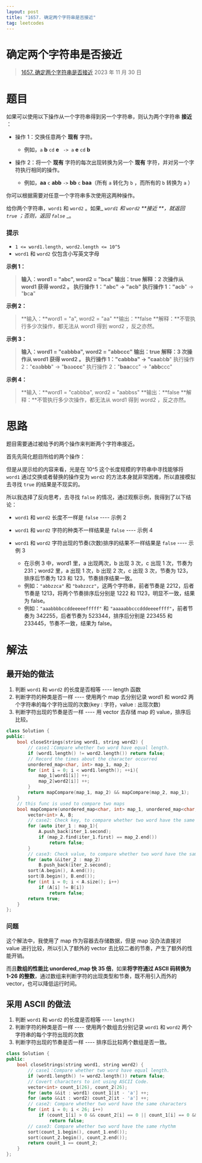 ```yaml
---
layout: post
title: "1657. 确定两个字符串是否接近"
tag: leetcodes
---
```


# 确定两个字符串是否接近

> [1657. 确定两个字符串是否接近](https://leetcode.cn/problems/determine-if-two-strings-are-close/)
> 2023 年 11 月 30 日

# 题目

如果可以使用以下操作从一个字符串得到另一个字符串，则认为两个字符串 **接近** ：

- 操作 1：交换任意两个 **现有** 字符。

  - 例如，`a` **b** `cd` **e** ` -> a` **e** `cd` **b**
- 操作 2：将一个 **现有** 字符的每次出现转换为另一个 **现有** 字符，并对另一个字符执行相同的操作。

  - 例如，**aa** `c` **abb** `->` **bb** `c` **baa**（所有 `a` 转化为 `b` ，而所有的 `b` 转换为 `a` ）

你可以根据需要对任意一个字符串多次使用这两种操作。

给你两个字符串，`word1` 和 `word2` 。如果_ _`word1`_ _和_ _`word2`_ _**接近 **，就返回 `true` ；否则，返回_ _`false`_ _。

### **提示**

- `1 <= word1.length, word2.length <= 10^5`
- `word1` 和 `word2` 仅包含小写英文字母

**示例 1：**

> **输入：**word1 = "abc", word2 = "bca"
> **输出：**true
> **解释：**2 次操作从 word1 获得 word2 。
> 执行操作 1："a**bc**" -> "a**cb**"
> 执行操作 1："**a**c**b**" -> "**b**c**a**"

**示例 2：**

> **输入：**word1 = "a", word2 = "aa"
> **输出：**false
> **解释：**不管执行多少次操作，都无法从 word1 得到 word2 ，反之亦然。

**示例 3：**

> **输入：**word1 = "cabbba", word2 = "abbccc"
> **输出：**true
> **解释：**3 次操作从 word1 获得 word2 。
> 执行操作 1："ca**b**bb**a**" -> "ca**a**bb**b**"
> 执行操作 2："**c**aa**bbb**" -> "**b**aa**ccc**"
> 执行操作 2："**baa**ccc" -> "**abb**ccc"

**示例 4：**

> **输入：**word1 = "cabbba", word2 = "aabbss"
> **输出：**false
> **解释：**不管执行多少次操作，都无法从 word1 得到 word2 ，反之亦然。

# 思路

题目需要通过被给予的两个操作来判断两个字符串接近。

首先先简化题目所给的两个操作：

但是从提示给的内容来看，光是在 10^5 这个长度规模的字符串中寻找能够将 `word1` 通过交换或者替换的操作变为 `word2` 的方法本身就非常困难，所以直接模拟去寻找 `true` 的结果是不现实的。

所以我选择了反向思考，去寻找 `false` 的情况，通过观察示例，我得到了以下结论：

- `word1` 和 `word2` 长度不一样是 `false` ---- 示例 2
- `word1` 和 `word2` 字符的种类不一样结果是 `false` ---- 示例 4
- `word1` 和 `word2` 字符出现的节奏(次数)排序的结果不一样结果是 `false` ---- 示例 3

  - 在示例 3 中，word1 里，a 出现两次，b 出现 3 次，c 出现 1 次，节奏为 231；word2 里，a 出现 1 次，b 出现 2 次，c 出现 3 次，节奏为 123，排序后节奏为 123 和 123，节奏排序结果一致。
  - 例如：`"abbzzca"` 和 `"babzzcz"`，这两个字符串，前者节奏是 2212，后者节奏是 1213，将两个节奏排序后分别是 1222 和 1123，明显不一致，结果为 false。
  - 例如：`"aaabbbbccddeeeeefffff"` 和 `"aaaaabbcccdddeeeeffff"`，前者节奏为 342255，后者节奏为 523344，排序后分别是 223455 和 233445，节奏不一致，结果为 false。

# 解法

## 最开始的做法

1. 判断 `word1` 和 `word2` 的长度是否相等 ---- length 函数
2. 判断字符的种类是否一样 ---- 使用两个 map 去分别记录 word1 和 word2 两个字符串的每个字符出现的次数(key : 字符，value : 出现次数)
3. 判断字符出现的节奏是否一样 ---- 用 vector 去存储 map 的 value，排序后比较。

```cpp
class Solution {
public:
    bool closeStrings(string word1, string word2) {
        // case1：Compare whether two word have equal length.
        if (word1.length() != word2.length()) return false;
        // Record the times about the character occurred
        unordered_map<char, int> map_1, map_2;
        for (int i = 0; i < word1.length(); ++i){
            map_1[word1[i]] ++;
            map_2[word2[i]] ++;
        }
        return mapCompare(map_1, map_2) && mapCompare(map_2, map_1);
    }
    // this func is used to compare two maps
    bool mapCompare(unordered_map<char, int> map_1, unordered_map<char, int>map_2){
        vector<int> A, B;
        // case2: Check key, to compare whether two word have the same characters
        for (auto iter_1 : map_1){
            A.push_back(iter_1.second);
            if (map_2.find(iter_1.first) == map_2.end()) 
                return false;
        }
        // case3: Check value, to compare whether two word have the same rhythm
        for (auto &&iter_2 : map_2)
            B.push_back(iter_2.second);
        sort(A.begin(), A.end());
        sort(B.begin(), B.end());
        for (int i = 0; i < A.size(); i++)
            if (A[i] != B[i]) 
                return false;
        return true;
    }
};
```

### 问题

这个解法中，我使用了 map 作为容器去存储数据，但是 map 没办法直接对 value 进行比较，所以引入了额外的 vector 去比较二者的节奏，产生了额外的性能开销。

而且**数组的性能比 unordered_map 快 35 倍**，如果**将字符通过 ASCII 码转换为 1-26 的整数**，通过数组来判断字符的出现类型和节奏，既不用引入而外的 vector，也可以降低运行时间。

## 采用 ASCII 的做法

1. 判断 `word1` 和 `word2` 的长度是否相等 ---- `length()`
2. 判断字符的种类是否一样 ---- 使用两个数组去分别记录 `word1` 和 `word2` 两个字符串的每个字符出现的次数
3. 判断字符出现的节奏是否一样 ---- 排序后比较两个数组是否一致。

```cpp
class Solution {
public:
    bool closeStrings(string word1, string word2) {
        // case1：Compare whether two word have equal length.
        if (word1.length() != word2.length()) return false;
        // Covert characters to int using ASCII Code.
        vector<int> count_1(26), count_2(26);
        for (auto &&it : word1) count_1[it - 'a'] ++;
        for (auto &&it : word2) count_2[it - 'a'] ++;
        // case2: Compare whether two word have the same characters
        for (int i = 0; i < 26; i++)
            if (count_1[i] > 0 && count_2[i] == 0 || count_1[i] == 0 && count_2[i] > 0)
                return false;
        // case3: Compare whether two word have the same rhythm
        sort(count_1.begin(), count_1.end());
        sort(count_2.begin(), count_2.end());
        return count_1 == count_2;
    }
};
```
